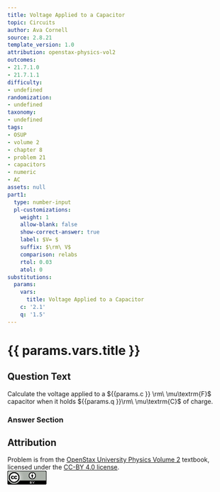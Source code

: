 ```yaml
---
title: Voltage Applied to a Capacitor
topic: Circuits
author: Ava Cornell
source: 2.8.21
template_version: 1.0
attribution: openstax-physics-vol2
outcomes:
- 21.7.1.0
- 21.7.1.1
difficulty:
- undefined
randomization:
- undefined
taxonomy:
- undefined
tags:
- OSUP
- volume 2
- chapter 8
- problem 21
- capacitors
- numeric
- AC
assets: null
part1:
  type: number-input
  pl-customizations:
    weight: 1
    allow-blank: false
    show-correct-answer: true
    label: $V= $
    suffix: $\rm\ V$
    comparison: relabs
    rtol: 0.03
    atol: 0
substitutions:
  params:
    vars:
      title: Voltage Applied to a Capacitor
    c: '2.1'
    q: '1.5'
---
```

# {{ params.vars.title }}
## Question Text

Calculate the voltage applied to a ${{params.c }} \rm\ \mu\textrm{F}$ capacitor when it holds ${{params.q }}\rm\ \mu\textrm{C}$ of charge.

### Answer Section

## Attribution

Problem is from the [OpenStax University Physics Volume 2](https://openstax.org/details/books/university-physics-volume-2) textbook, licensed under the [CC-BY 4.0 license](https://creativecommons.org/licenses/by/4.0/).<br>![Image representing the Creative Commons 4.0 BY license.](https://raw.githubusercontent.com/firasm/bits/master/by.png)